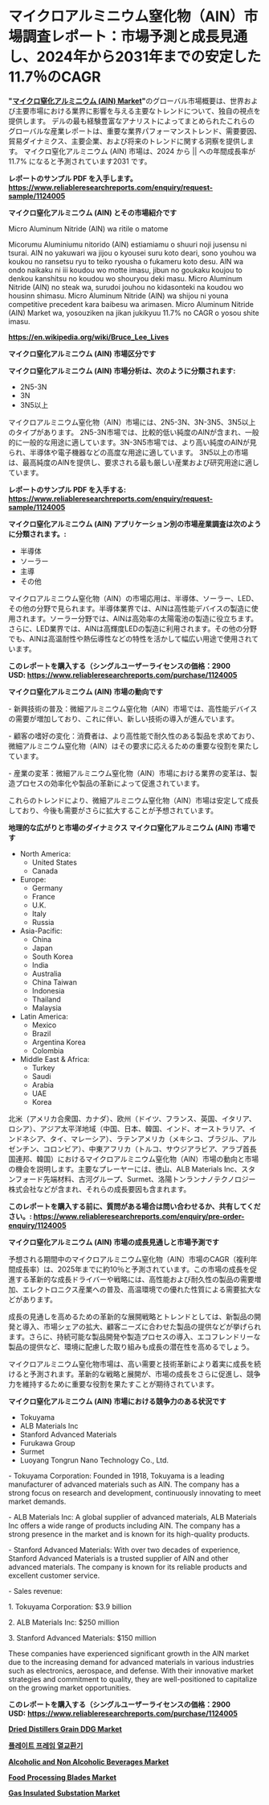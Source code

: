 <p><h1>マイクロアルミニウム窒化物（AlN）市場調査レポート：市場予測と成長見通し、2024年から2031年までの安定した11.7％のCAGR</h1></p><p><strong>"<a href="https://www.reliableresearchreports.com/micro-aluminum-nitride-aln--r1124005">マイクロ窒化アルミニウム (AlN) Market</a>"</strong>のグローバル市場概要は、世界および主要市場における業界に影響を与える主要なトレンドについて、独自の視点を提供します。 デルの最も経験豊富なアナリストによってまとめられたこれらのグローバルな産業レポートは、重要な業界パフォーマンストレンド、需要要因、貿易ダイナミクス、主要企業、および将来のトレンドに関する洞察を提供します。 マイクロ窒化アルミニウム (AlN) 市場は、2024 から || への年間成長率が11.7% になると予測されています2031 です。</p>
<p><strong>レポートのサンプル PDF を入手します。</strong><strong><a href="https://www.reliableresearchreports.com/enquiry/request-sample/1124005">https://www.reliableresearchreports.com/enquiry/request-sample/1124005</a></strong></p>
<p><strong>マイクロ窒化アルミニウム (AlN) とその市場紹介です</strong></p>
<p><p>Micro Aluminum Nitride (AlN) wa ritile o matome</p><p>Micorumu Aluminiumu nitorido (AlN) estiamiamu o shuuri noji jusensu ni tsurai. AlN no yakuwari wa jijou o kyousei suru koto deari, sono youhou wa koukou no ransetsu ryu to teiko ryousha o fukameru koto desu. AlN wa ondo naikaku ni iii koudou wo motte imasu, jibun no goukaku koujou to denkou kanshitsu no koudou wo shouryou deki masu. Micro Aluminum Nitride (AlN) no steak wa, surudoi jouhou no kidasonteki na koudou wo housinn shimasu. Micro Aluminum Nitride (AlN) wa shijou ni youna competitive precedent kara baibesu wa arimasen. Micro Aluminum Nitride (AlN) Market wa, yosouziken na jikan jukikyuu 11.7% no CAGR o yosou shite imasu.</p><a href="https://en.wikipedia.org/wiki/Bruce_Lee_Lives"></a></p>
<p><strong><a href="https://en.wikipedia.org/wiki/Bruce_Lee_Lives">https://en.wikipedia.org/wiki/Bruce_Lee_Lives</a></strong></p>
<p><strong>マイクロ窒化アルミニウム (AlN)&nbsp;市場区分です</strong><strong></strong></p>
<p><strong>マイクロ窒化アルミニウム (AlN) 市場分析は、次のように分類されます:</strong>&nbsp;</p>
<p><ul><li>2N5-3N</li><li>3N</li><li>3N5以上</li></ul></p>
<p><p>マイクロアルミニウム窒化物（AlN）市場には、2N5-3N、3N-3N5、3N5以上のタイプがあります。 2N5-3N市場では、比較的低い純度のAlNが含まれ、一般的に一般的な用途に適しています。3N-3N5市場では、より高い純度のAlNが見られ、半導体や電子機器などの高度な用途に適しています。 3N5以上の市場は、最高純度のAlNを提供し、要求される最も厳しい産業および研究用途に適しています。</p></p>
<p><strong>レポートのサンプル PDF を入手する: <a href="https://www.reliableresearchreports.com/enquiry/request-sample/1124005">https://www.reliableresearchreports.com/enquiry/request-sample/1124005</a></strong></p>
<p><strong> マイクロ窒化アルミニウム (AlN) アプリケーション別の市場産業調査は次のように分類されます。:</strong></p>
<p><ul><li>半導体</li><li>ソーラー</li><li>主導</li><li>その他</li></ul></p>
<p><p>マイクロアルミニウム窒化物（AlN）の市場応用は、半導体、ソーラー、LED、その他の分野で見られます。半導体業界では、AlNは高性能デバイスの製造に使用されます。ソーラー分野では、AlNは高効率の太陽電池の製造に役立ちます。さらに、LED業界では、AlNは高輝度LEDの製造に利用されます。その他の分野でも、AlNは高温耐性や熱伝導性などの特性を活かして幅広い用途で使用されています。</p></p>
<p><strong>このレポートを購入する（シングルユーザーライセンスの価格：2900 USD:</strong><strong>&nbsp;<a href="https://www.reliableresearchreports.com/purchase/1124005">https://www.reliableresearchreports.com/purchase/1124005</a></strong></p>
<p><strong>マイクロ窒化アルミニウム (AlN) 市場の動向です</strong></p>
<p><p>- 新興技術の普及：微細アルミニウム窒化物（AlN）市場では、高性能デバイスの需要が増加しており、これに伴い、新しい技術の導入が進んでいます。</p><p>- 顧客の嗜好の変化：消費者は、より高性能で耐久性のある製品を求めており、微細アルミニウム窒化物（AlN）はその要求に応えるための重要な役割を果たしています。</p><p>- 産業の変革：微細アルミニウム窒化物（AlN）市場における業界の変革は、製造プロセスの効率化や製品の革新によって促進されています。</p><p>これらのトレンドにより、微細アルミニウム窒化物（AlN）市場は安定して成長しており、今後も需要がさらに拡大することが予想されています。</p></p>
<p><strong>地理的な広がりと市場のダイナミクス マイクロ窒化アルミニウム (AlN) 市場です</strong></p>
<p><ul>
    <li>
        North America:
        <ul>
            <li>United States</li>
            <li>Canada</li>
        </ul>
    </li>
    <li>
        Europe:
        <ul>
            <li>Germany</li>
            <li>France</li>
            <li>U.K.</li>
            <li>Italy</li>
            <li>Russia</li>
        </ul>
    </li>
    <li>
        Asia-Pacific:
        <ul>
            <li>China</li>
            <li>Japan</li>
            <li>South Korea</li>
            <li>India</li>
            <li>Australia</li>
            <li>China Taiwan</li>
            <li>Indonesia</li>
            <li>Thailand</li>
            <li>Malaysia</li>
        </ul>
    </li>
    <li>
        Latin America:
        <ul>
            <li>Mexico</li>
            <li>Brazil</li>
            <li>Argentina Korea</li>
            <li>Colombia</li>
        </ul>
    </li>
    <li>
        Middle East & Africa:
        <ul>
            <li>Turkey</li>
            <li>Saudi</li>
            <li>Arabia</li>
            <li>UAE</li>
            <li>Korea</li>
        </ul>
    </li>
    </ul></p>
<p><p>北米（アメリカ合衆国、カナダ）、欧州（ドイツ、フランス、英国、イタリア、ロシア）、アジア太平洋地域（中国、日本、韓国、インド、オーストラリア、インドネシア、タイ、マレーシア）、ラテンアメリカ（メキシコ、ブラジル、アルゼンチン、コロンビア）、中東アフリカ（トルコ、サウジアラビア、アラブ首長国連邦、韓国）におけるマイクロアルミニウム窒化物（AlN）市場の動向と市場の機会を説明します。主要なプレーヤーには、徳山、ALB Materials Inc、スタンフォード先端材料、古河グループ、Surmet、洛陽トンランナノテクノロジー株式会社などが含まれ、それらの成長要因も含まれます。</p></p>
<p><strong>このレポートを購入する前に、質問がある場合は問い合わせるか、共有してください。:&nbsp;<a href="https://www.reliableresearchreports.com/enquiry/pre-order-enquiry/1124005">https://www.reliableresearchreports.com/enquiry/pre-order-enquiry/1124005</a></strong></p>
<p><strong>マイクロ窒化アルミニウム (AlN) 市場の成長見通しと市場予測です</strong></p>
<p><p>予想される期間中のマイクロアルミニウム窒化物（AlN）市場のCAGR（複利年間成長率）は、2025年までに約10％と予測されています。この市場の成長を促進する革新的な成長ドライバーや戦略には、高性能および耐久性の製品の需要増加、エレクトロニクス産業への普及、高温環境での優れた性質による需要拡大などがあります。</p><p>成長の見通しを高めるための革新的な展開戦略とトレンドとしては、新製品の開発と導入、市場シェアの拡大、顧客ニーズに合わせた製品の提供などが挙げられます。さらに、持続可能な製品開発や製造プロセスの導入、エコフレンドリーな製品の提供など、環境に配慮した取り組みも成長の潜在性を高めるでしょう。</p><p>マイクロアルミニウム窒化物市場は、高い需要と技術革新により着実に成長を続けると予測されます。革新的な戦略と展開が、市場の成長をさらに促進し、競争力を維持するために重要な役割を果たすことが期待されています。</p></p>
<p><strong>マイクロ窒化アルミニウム (AlN) 市場における競争力のある状況です</strong></p>
<p><ul><li>Tokuyama</li><li>ALB Materials Inc</li><li>Stanford Advanced Materials</li><li>Furukawa Group</li><li>Surmet</li><li>Luoyang Tongrun Nano Technology Co., Ltd.</li></ul></p>
<p><p>- Tokuyama Corporation: Founded in 1918, Tokuyama is a leading manufacturer of advanced materials such as AlN. The company has a strong focus on research and development, continuously innovating to meet market demands.</p><p>- ALB Materials Inc: A global supplier of advanced materials, ALB Materials Inc offers a wide range of products including AlN. The company has a strong presence in the market and is known for its high-quality products.</p><p>- Stanford Advanced Materials: With over two decades of experience, Stanford Advanced Materials is a trusted supplier of AlN and other advanced materials. The company is known for its reliable products and excellent customer service.</p><p>- Sales revenue:</p><p>  1. Tokuyama Corporation: $3.9 billion</p><p>  2. ALB Materials Inc: $250 million</p><p>  3. Stanford Advanced Materials: $150 million</p><p>These companies have experienced significant growth in the AlN market due to the increasing demand for advanced materials in various industries such as electronics, aerospace, and defense. With their innovative market strategies and commitment to quality, they are well-positioned to capitalize on the growing market opportunities.</p></p>
<p><strong>このレポートを購入する（シングルユーザーライセンスの価格：2900 USD:</strong>&nbsp;<strong><a href="https://www.reliableresearchreports.com/purchase/1124005">https://www.reliableresearchreports.com/purchase/1124005</a></strong></p>
<p><strong><p><a href="https://github.com/globismark/Market-Research-Report-List-5/blob/main/dried-distillers-grain-ddg-market.md">Dried Distillers Grain DDG Market</a></p><p><a href="https://medium.com/@trevorkruvalis5678/%EA%B8%80%EB%A1%9C%EB%B2%8C-%ED%94%8C%EB%A0%88%EC%9D%B4%ED%8A%B8-%ED%94%84%EB%A0%88%EC%9E%84-%EC%97%B4-%EA%B5%90%ED%99%98%EA%B8%B0-%EC%8B%9C%EC%9E%A5-%EB%B6%84%EC%84%9D-%EC%B6%94%EC%84%B8-%EC%A0%84%EB%A7%9D-%EB%B0%8F-%EC%84%B1%EC%9E%A5-%EA%B8%B0%ED%9A%8C-2024-2031-%EC%9D%84-%EB%8B%A4%EB%A3%A8%EB%8A%94-114-%ED%8E%98%EC%9D%B4%EC%A7%80-%EB%B3%B4%EA%B3%A0%EC%84%9C-63e5eafbc639">플레이트 프레임 열교환기</a></p><p><a href="https://github.com/susanjprice2023/Market-Research-Report-List-2/blob/main/alcoholic-and-non-alcoholic-beverages-market.md">Alcoholic and Non Alcoholic Beverages Market</a></p><p><a href="https://issuu.com/reportprime-2/docs/food-processing-blades-market-size-_de8472f04888c2">Food Processing Blades Market</a></p><p><a href="https://www.linkedin.com/pulse/gas-insulated-substation-market-global-regional-analysis-naije?trackingId=dODUnFjEQMek8O%2BvuOXUxA%3D%3D">Gas Insulated Substation Market</a></p></strong></p>